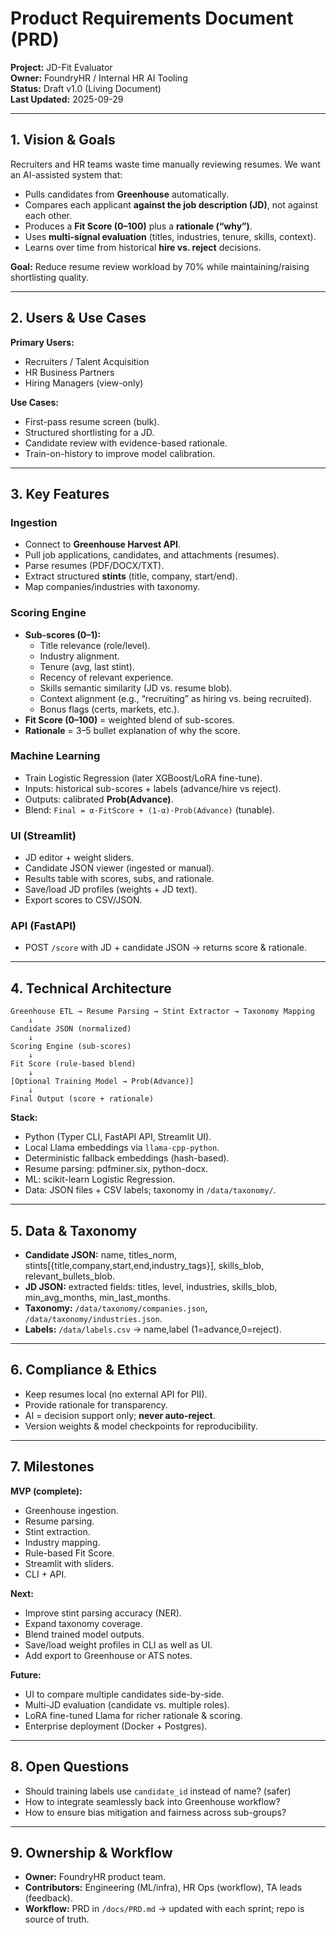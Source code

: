 
# Product Requirements Document (PRD)

**Project:** JD-Fit Evaluator  
**Owner:** FoundryHR / Internal HR AI Tooling  
**Status:** Draft v1.0 (Living Document)  
**Last Updated:** 2025-09-29  

---

## 1. Vision & Goals

Recruiters and HR teams waste time manually reviewing resumes. We want an AI-assisted system that:
- Pulls candidates from **Greenhouse** automatically.
- Compares each applicant **against the job description (JD)**, not against each other.  
- Produces a **Fit Score (0–100)** plus a **rationale (“why”)**.  
- Uses **multi-signal evaluation** (titles, industries, tenure, skills, context).  
- Learns over time from historical **hire vs. reject** decisions.  

**Goal:** Reduce resume review workload by 70% while maintaining/raising shortlisting quality.  

---

## 2. Users & Use Cases

**Primary Users:**  

- Recruiters / Talent Acquisition  
- HR Business Partners  
- Hiring Managers (view-only)  

**Use Cases:**  

- First-pass resume screen (bulk).  
- Structured shortlisting for a JD.  
- Candidate review with evidence-based rationale.  
- Train-on-history to improve model calibration.  

---

## 3. Key Features

### Ingestion

- Connect to **Greenhouse Harvest API**.  
- Pull job applications, candidates, and attachments (resumes).  
- Parse resumes (PDF/DOCX/TXT).  
- Extract structured **stints** (title, company, start/end).  
- Map companies/industries with taxonomy.  

### Scoring Engine

- **Sub-scores (0–1):**
  - Title relevance (role/level).  
  - Industry alignment.  
  - Tenure (avg, last stint).  
  - Recency of relevant experience.  
  - Skills semantic similarity (JD vs. resume blob).  
  - Context alignment (e.g., “recruiting” as hiring vs. being recruited).  
  - Bonus flags (certs, markets, etc.).  
- **Fit Score (0–100)** = weighted blend of sub-scores.  
- **Rationale** = 3–5 bullet explanation of why the score.  

### Machine Learning

- Train Logistic Regression (later XGBoost/LoRA fine-tune).  
- Inputs: historical sub-scores + labels (advance/hire vs reject).  
- Outputs: calibrated **Prob(Advance)**.  
- Blend: `Final = α·FitScore + (1-α)·Prob(Advance)` (tunable).  

### UI (Streamlit)

- JD editor + weight sliders.  
- Candidate JSON viewer (ingested or manual).  
- Results table with scores, subs, and rationale.  
- Save/load JD profiles (weights + JD text).  
- Export scores to CSV/JSON.  

### API (FastAPI)

- POST `/score` with JD + candidate JSON → returns score & rationale.  

---

## 4. Technical Architecture

```
Greenhouse ETL → Resume Parsing → Stint Extractor → Taxonomy Mapping
    ↓
Candidate JSON (normalized)
    ↓
Scoring Engine (sub-scores)
    ↓
Fit Score (rule-based blend)
    ↓
[Optional Training Model → Prob(Advance)]
    ↓
Final Output (score + rationale)
```

**Stack:**  

- Python (Typer CLI, FastAPI API, Streamlit UI).
- Local Llama embeddings via `llama-cpp-python`.  
- Deterministic fallback embeddings (hash-based).  
- Resume parsing: pdfminer.six, python-docx.  
- ML: scikit-learn Logistic Regression.  
- Data: JSON files + CSV labels; taxonomy in `/data/taxonomy/`.  

---

## 5. Data & Taxonomy

- **Candidate JSON:** name, titles_norm, stints[{title,company,start,end,industry_tags}], skills_blob, relevant_bullets_blob.  
- **JD JSON:** extracted fields: titles, level, industries, skills_blob, min_avg_months, min_last_months.  
- **Taxonomy:** `/data/taxonomy/companies.json`, `/data/taxonomy/industries.json`.  
- **Labels:** `/data/labels.csv` → name,label (1=advance,0=reject).  

---

## 6. Compliance & Ethics

- Keep resumes local (no external API for PII).  
- Provide rationale for transparency.  
- AI = decision support only; **never auto-reject**.  
- Version weights & model checkpoints for reproducibility.  

---

## 7. Milestones

**MVP (complete):**  

- Greenhouse ingestion.  
- Resume parsing.  
- Stint extraction.  
- Industry mapping.  
- Rule-based Fit Score.  
- Streamlit with sliders.  
- CLI + API.  

**Next:**  

- Improve stint parsing accuracy (NER).  
- Expand taxonomy coverage.  
- Blend trained model outputs.  
- Save/load weight profiles in CLI as well as UI.  
- Add export to Greenhouse or ATS notes.  

**Future:**  

- UI to compare multiple candidates side-by-side.  
- Multi-JD evaluation (candidate vs. multiple roles).  
- LoRA fine-tuned Llama for richer rationale & scoring.  
- Enterprise deployment (Docker + Postgres).  

---

## 8. Open Questions

- Should training labels use `candidate_id` instead of name? (safer)  
- How to integrate seamlessly back into Greenhouse workflow?  
- How to ensure bias mitigation and fairness across sub-groups?  

---

## 9. Ownership & Workflow

- **Owner:** FoundryHR product team.  
- **Contributors:** Engineering (ML/infra), HR Ops (workflow), TA leads (feedback).  
- **Workflow:** PRD in `/docs/PRD.md` → updated with each sprint; repo is source of truth.  
